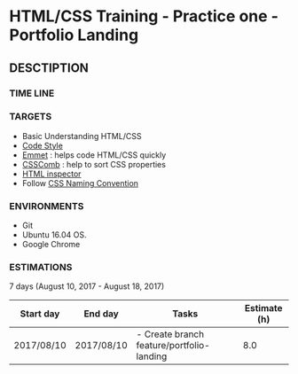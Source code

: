 # HTML/CSS Training - Practice one - Portfolio Landing
## DESCTIPTION
### TIME LINE
### TARGETS
- Basic Understanding HTML/CSS
- [Code Style](https://google.github.io/styleguide/htmlcssguide.html)
- [Emmet](https://github.com/sergeche/emmet-sublime)​ : ​ helps code HTML/CSS quickly
- [CSSComb](https://github.com/csscomb/sublime-csscomb)​ : help to sort CSS properties
- [HTML inspector](https://github.com/philipwalton/html-inspector)
- Follow [CSS Naming Convention](https://drive.google.com/file/d/0B7etZYEsK6j5SnUxYnoxaGREMUE/view)
### ENVIRONMENTS
- Git
- Ubuntu 16.04 OS.
- Google Chrome
### ESTIMATIONS
7 days (August 10, 2017 - August 18, 2017)

Start day  | End day | Tasks | Estimate (h)
---------- | ---------| -------- | ------
| 2017/08/10 | 2017/08/10  | - Create branch feature/portfolio-landing | 8.0 
